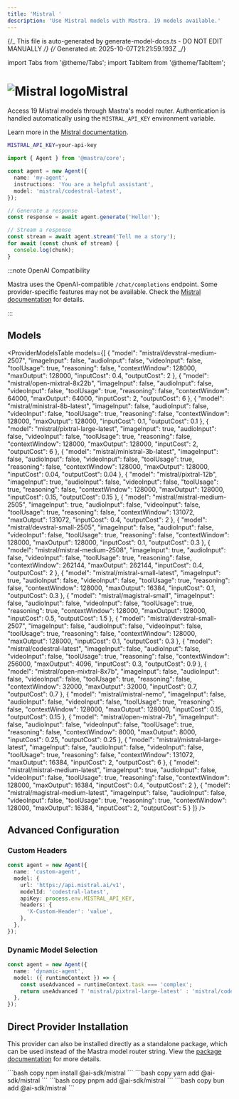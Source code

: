 ```yaml
---
title: 'Mistral '
description: 'Use Mistral models with Mastra. 19 models available.'
---
```


{/_ This file is auto-generated by generate-model-docs.ts - DO NOT EDIT MANUALLY _/}
{/_ Generated at: 2025-10-07T21:21:59.193Z _/}

import Tabs from '@theme/Tabs';
import TabItem from '@theme/TabItem';

# <img src="https://models.dev/logos/mistral.svg" alt="Mistral logo" className="inline w-8 h-8 mr-2 align-middle dark:invert dark:brightness-0 dark:contrast-200" />Mistral

Access 19 Mistral models through Mastra's model router. Authentication is handled automatically using the `MISTRAL_API_KEY` environment variable.

Learn more in the [Mistral documentation](https://docs.mistral.ai/getting-started/models/).

```bash
MISTRAL_API_KEY=your-api-key
```

```typescript
import { Agent } from '@mastra/core';

const agent = new Agent({
  name: 'my-agent',
  instructions: 'You are a helpful assistant',
  model: 'mistral/codestral-latest',
});

// Generate a response
const response = await agent.generate('Hello!');

// Stream a response
const stream = await agent.stream('Tell me a story');
for await (const chunk of stream) {
  console.log(chunk);
}
```

:::note OpenAI Compatibility

Mastra uses the OpenAI-compatible `/chat/completions` endpoint. Some provider-specific features may not be available. Check the [Mistral documentation](https://docs.mistral.ai/getting-started/models/) for details.

:::

## Models

<ProviderModelsTable
models={[
{
"model": "mistral/devstral-medium-2507",
"imageInput": false,
"audioInput": false,
"videoInput": false,
"toolUsage": true,
"reasoning": false,
"contextWindow": 128000,
"maxOutput": 128000,
"inputCost": 0.4,
"outputCost": 2
},
{
"model": "mistral/open-mixtral-8x22b",
"imageInput": false,
"audioInput": false,
"videoInput": false,
"toolUsage": true,
"reasoning": false,
"contextWindow": 64000,
"maxOutput": 64000,
"inputCost": 2,
"outputCost": 6
},
{
"model": "mistral/ministral-8b-latest",
"imageInput": false,
"audioInput": false,
"videoInput": false,
"toolUsage": true,
"reasoning": false,
"contextWindow": 128000,
"maxOutput": 128000,
"inputCost": 0.1,
"outputCost": 0.1
},
{
"model": "mistral/pixtral-large-latest",
"imageInput": true,
"audioInput": false,
"videoInput": false,
"toolUsage": true,
"reasoning": false,
"contextWindow": 128000,
"maxOutput": 128000,
"inputCost": 2,
"outputCost": 6
},
{
"model": "mistral/ministral-3b-latest",
"imageInput": false,
"audioInput": false,
"videoInput": false,
"toolUsage": true,
"reasoning": false,
"contextWindow": 128000,
"maxOutput": 128000,
"inputCost": 0.04,
"outputCost": 0.04
},
{
"model": "mistral/pixtral-12b",
"imageInput": true,
"audioInput": false,
"videoInput": false,
"toolUsage": true,
"reasoning": false,
"contextWindow": 128000,
"maxOutput": 128000,
"inputCost": 0.15,
"outputCost": 0.15
},
{
"model": "mistral/mistral-medium-2505",
"imageInput": true,
"audioInput": false,
"videoInput": false,
"toolUsage": true,
"reasoning": false,
"contextWindow": 131072,
"maxOutput": 131072,
"inputCost": 0.4,
"outputCost": 2
},
{
"model": "mistral/devstral-small-2505",
"imageInput": false,
"audioInput": false,
"videoInput": false,
"toolUsage": true,
"reasoning": false,
"contextWindow": 128000,
"maxOutput": 128000,
"inputCost": 0.1,
"outputCost": 0.3
},
{
"model": "mistral/mistral-medium-2508",
"imageInput": true,
"audioInput": false,
"videoInput": false,
"toolUsage": true,
"reasoning": false,
"contextWindow": 262144,
"maxOutput": 262144,
"inputCost": 0.4,
"outputCost": 2
},
{
"model": "mistral/mistral-small-latest",
"imageInput": true,
"audioInput": false,
"videoInput": false,
"toolUsage": true,
"reasoning": false,
"contextWindow": 128000,
"maxOutput": 16384,
"inputCost": 0.1,
"outputCost": 0.3
},
{
"model": "mistral/magistral-small",
"imageInput": false,
"audioInput": false,
"videoInput": false,
"toolUsage": true,
"reasoning": true,
"contextWindow": 128000,
"maxOutput": 128000,
"inputCost": 0.5,
"outputCost": 1.5
},
{
"model": "mistral/devstral-small-2507",
"imageInput": false,
"audioInput": false,
"videoInput": false,
"toolUsage": true,
"reasoning": false,
"contextWindow": 128000,
"maxOutput": 128000,
"inputCost": 0.1,
"outputCost": 0.3
},
{
"model": "mistral/codestral-latest",
"imageInput": false,
"audioInput": false,
"videoInput": false,
"toolUsage": true,
"reasoning": false,
"contextWindow": 256000,
"maxOutput": 4096,
"inputCost": 0.3,
"outputCost": 0.9
},
{
"model": "mistral/open-mixtral-8x7b",
"imageInput": false,
"audioInput": false,
"videoInput": false,
"toolUsage": true,
"reasoning": false,
"contextWindow": 32000,
"maxOutput": 32000,
"inputCost": 0.7,
"outputCost": 0.7
},
{
"model": "mistral/mistral-nemo",
"imageInput": false,
"audioInput": false,
"videoInput": false,
"toolUsage": true,
"reasoning": false,
"contextWindow": 128000,
"maxOutput": 128000,
"inputCost": 0.15,
"outputCost": 0.15
},
{
"model": "mistral/open-mistral-7b",
"imageInput": false,
"audioInput": false,
"videoInput": false,
"toolUsage": true,
"reasoning": false,
"contextWindow": 8000,
"maxOutput": 8000,
"inputCost": 0.25,
"outputCost": 0.25
},
{
"model": "mistral/mistral-large-latest",
"imageInput": false,
"audioInput": false,
"videoInput": false,
"toolUsage": true,
"reasoning": false,
"contextWindow": 131072,
"maxOutput": 16384,
"inputCost": 2,
"outputCost": 6
},
{
"model": "mistral/mistral-medium-latest",
"imageInput": true,
"audioInput": false,
"videoInput": false,
"toolUsage": true,
"reasoning": false,
"contextWindow": 128000,
"maxOutput": 16384,
"inputCost": 0.4,
"outputCost": 2
},
{
"model": "mistral/magistral-medium-latest",
"imageInput": false,
"audioInput": false,
"videoInput": false,
"toolUsage": true,
"reasoning": true,
"contextWindow": 128000,
"maxOutput": 16384,
"inputCost": 2,
"outputCost": 5
}
]}
/>

## Advanced Configuration

### Custom Headers

```typescript
const agent = new Agent({
  name: 'custom-agent',
  model: {
    url: 'https://api.mistral.ai/v1',
    modelId: 'codestral-latest',
    apiKey: process.env.MISTRAL_API_KEY,
    headers: {
      'X-Custom-Header': 'value',
    },
  },
});
```

### Dynamic Model Selection

```typescript
const agent = new Agent({
  name: 'dynamic-agent',
  model: ({ runtimeContext }) => {
    const useAdvanced = runtimeContext.task === 'complex';
    return useAdvanced ? 'mistral/pixtral-large-latest' : 'mistral/codestral-latest';
  },
});
```

## Direct Provider Installation

This provider can also be installed directly as a standalone package, which can be used instead of the Mastra model router string. View the [package documentation](https://www.npmjs.com/package/@ai-sdk/mistral) for more details.

<Tabs groupId="package-manager">
  <TabItem value="npm" label="npm" default>
    ```bash copy
    npm install @ai-sdk/mistral
    ```
  </TabItem>
  <TabItem value="yarn" label="yarn">
    ```bash copy
    yarn add @ai-sdk/mistral
    ```
  </TabItem>
  <TabItem value="pnpm" label="pnpm">
    ```bash copy
    pnpm add @ai-sdk/mistral
    ```
  </TabItem>
  <TabItem value="bun" label="bun">
    ```bash copy
    bun add @ai-sdk/mistral
    ```
  </TabItem>
</Tabs>
